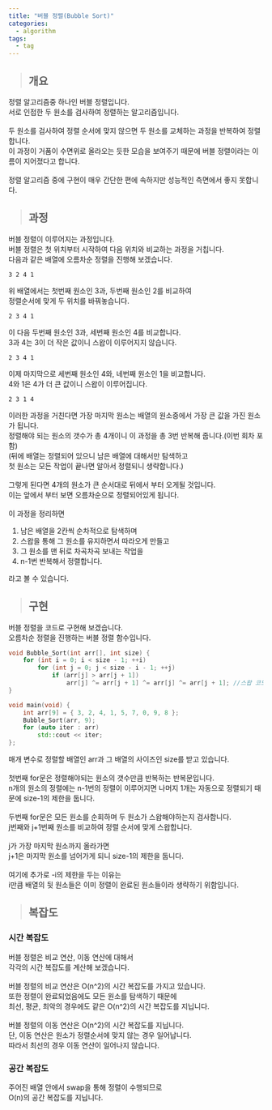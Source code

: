 ```yaml
---
title: "버블 정렬(Bubble Sort)"
categories:
  - algorithm
tags:
  - tag
---
```

> ## 개요

정렬 알고리즘중 하나인 버블 정렬입니다.<br>
서로 인접한 두 원소를 검사하여 정렬하는 알고리즘입니다.<br>
<br>
두 원소를 검사하여 정렬 순서에 맞지 않으면 두 원소를 교체하는 과정을 반복하여 정렬합니다.<br>
이 과정이 거품이 수면위로 올라오는 듯한 모습을 보여주기 때문에 버블 정렬이라는 이름이 지어졌다고 합니다.<br>
<br>
정렬 알고리즘 중에 구현이 매우 간단한 편에 속하지만 성능적인 측면에서 좋지 못합니다.
> ## 과정

버블 정렬이 이루어지는 과정입니다.<br>
버블 정렬은 첫 위치부터 시작하여 다음 위치와 비교하는 과정을 거칩니다.<br>
다음과 같은 배열에 오름차순 정렬을 진행해 보겠습니다.
```
3 2 4 1
```
위 배열에서는 첫번째 원소인 3과, 두번째 원소인 2를 비교하여<br>
정렬순서에 맞게 두 위치를 바꿔놓습니다.
```
2 3 4 1
```
이 다음 두번째 원소인 3과, 세번째 원소인 4를 비교합니다.<br>
3과 4는 3이 더 작은 값이니 스왑이 이루어지지 않습니다.
```
2 3 4 1
```
이제 마지막으로 세번째 원소인 4와, 네번째 원소인 1을 비교합니다.<br>
4와 1은 4가 더 큰 값이니 스왑이 이루어집니다.
```
2 3 1 4
```
이러한 과정을 거친다면 가장 마지막 원소는 배열의 원소중에서 가장 큰 값을 가진 원소가 됩니다.<br>
정렬해야 되는 원소의 갯수가 총 4개이니 이 과정을 총 3번 반복해 줍니다.(이번 회차 포함)<br>
(뒤에 배열는 정렬되어 있으니 남은 배열에 대해서만 탐색하고<br>
첫 원소는 모든 작업이 끝나면 알아서 정렬되니 생략합니다.)<br>
<br>
그렇게 된다면 4개의 원소가 큰 순서대로 뒤에서 부터 오게될 것입니다.<br>
이는 앞에서 부터 보면 오름차순으로 정렬되어있게 됩니다.<br>
<br>
이 과정을 정리하면<br>
1. 남은 배열을 2칸씩 순차적으로 탐색하며
2. 스왑을 통해 그 원소를 유지하면서 따라오게 만들고
3. 그 원소를 맨 뒤로 차곡차곡 보내는 작업을
4. n-1번 반복해서 정렬합니다.

라고 볼 수 있습니다.
> ## 구현

버블 정렬을 코드로 구현해 보겠습니다.<br>
오름차순 정렬을 진행하는 버블 정렬 함수입니다.

```cpp
void Bubble_Sort(int arr[], int size) {
	for (int i = 0; i < size - 1; ++i)
		for (int j = 0; j < size - i - 1; ++j)
			if (arr[j] > arr[j + 1])
				arr[j] ^= arr[j + 1] ^= arr[j] ^= arr[j + 1]; //스왑 코드
}
```
```cpp
void main(void) {
	int arr[9] = { 3, 2, 4, 1, 5, 7, 0, 9, 8 };
	Bubble_Sort(arr, 9);
	for (auto iter : arr)
		std::cout << iter;
};
```
매개 변수로 정렬할 배열인 arr과 그 배열의 사이즈인 size를 받고 있습니다.<br>
<br>
첫번째 for문은 정렬해야되는 원소의 갯수만큼 반복하는 반복문입니다.<br>
n개의 원소의 정렬에는 n-1번의 정렬이 이루어지면 나머지 1개는 자동으로 정렬되기 때문에 size-1의 제한을 둡니다.<br>
<br>
두번째 for문은 모든 원소를 순회하며 두 원소가 스왑해야하는지 검사합니다.<br>
j번째와 j+1번째 원소를 비교하여 정렬 순서에 맞게 스왑합니다.<br>
<br>
j가 가장 마지막 원소까지 올라가면<br>
j+1은 마지막 원소를 넘어가게 되니 size-1의 제한을 둡니다.<br>
<br>
여기에 추가로 -i의 제한을 두는 이유는<br>
i만큼 배열의 뒷 원소들은 이미 정렬이 완료된 원소들이라 생략하기 위함입니다.

> ## 복잡도

### 시간 복잡도
버블 정렬은 비교 연산, 이동 연산에 대해서<br>
각각의 시간 복잡도를 계산해 보겠습니다.<br>
<br>
버블 정렬의 비교 연산은 O(n^2)의 시간 복잡도를 가지고 있습니다.<br>
또한 정렬이 완료되었음에도 모든 원소를 탐색하기 때문에<br>
최선, 평균, 최악의 경우에도 같은 O(n^2)의 시간 복잡도를 지닙니다.<br>
<br>
버블 정렬의 이동 연산은 O(n^2)의 시간 복잡도를 지닙니다.<br>
단, 이동 연산은 원소가 정렬순서에 맞지 않는 경우 일어납니다.<br>
따라서 최선의 경우 이동 연산이 일어나지 않습니다.
### 공간 복잡도
주어진 배열 안에서 swap을 통해 정렬이 수행되므로<br>
O(n)의 공간 복잡도를 지닙니다.
